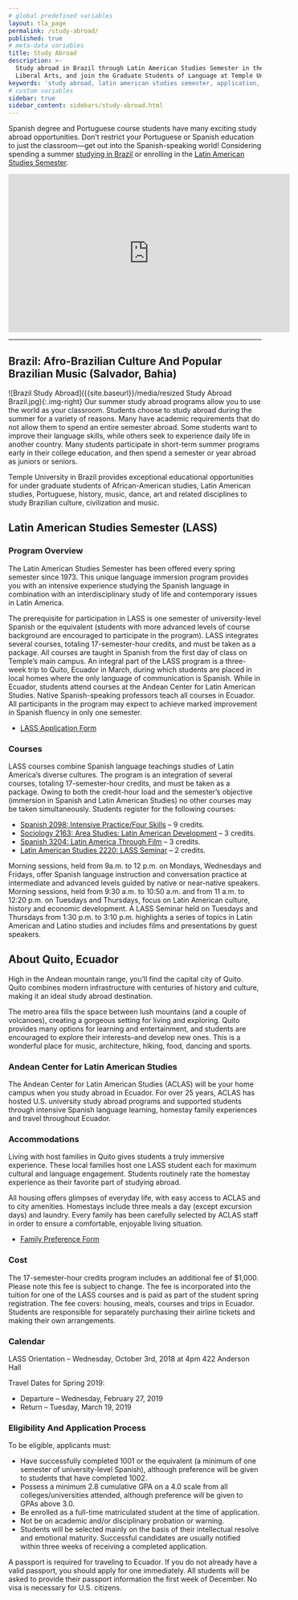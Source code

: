 ```yaml
---
# global predefined variables
layout: tla_page
permalink: /study-abroad/
published: true
# meta-data variables
title: Study Abroad
description: >-
  Study abroad in Brazil through Latin American Studies Semester in the College of
  Liberal Arts, and join the Graduate Students of Language at Temple University.
keywords: 'study abroad, latin american studies semester, application, courses, Spain'
# custom variables
sidebar: true
sidebar_content: sidebars/study-abroad.html
---
```

Spanish degree and Portuguese course students have many exciting study abroad opportunities. Don’t restrict your Portuguese or Spanish education to just the classroom—get out into the Spanish-speaking world! Considering spending a summer [studying in Brazil](#brazil-afro-brazilian-culture-and-popular-brazilian-music-salvador-bahia) or enrolling in the [Latin American Studies Semester](#latin-american-studies-semester-lass).

<div class="video-container">
  <iframe width="560" height="315" src="https://www.youtube.com/embed/NIBBE9gBkUs?rel=0" frameborder="0" allow="autoplay; encrypted-media" allowfullscreen></iframe>
</div>

___

## Brazil: Afro-Brazilian Culture And Popular Brazilian Music (Salvador, Bahia)
![Brazil Study Abroad]({{site.baseurl}}/media/resized Study Abroad Brazil.jpg){:.img-right}
Our summer study abroad programs allow you to use the world as your classroom. Students choose to study abroad during the summer for a variety of reasons. Many have academic requirements that do not allow them to spend an entire semester abroad. Some students want to improve their language skills, while others seek to experience daily life in another country. Many students participate in short-term summer programs early in their college education, and then spend a semester or year abroad as juniors or seniors.

Temple University in Brazil provides exceptional educational opportunities for under graduate students of African-American studies, Latin American studies, Portuguese, history, music, dance, art and related disciplines to study Brazilian culture, civilization and music.

## Latin American Studies Semester (LASS)
### Program Overview
The Latin American Studies Semester has been offered every spring semester since 1973. This unique language immersion program provides you with an intensive experience studying the Spanish language in combination with an interdisciplinary study of life and contemporary issues in Latin America. 

The prerequisite for participation in LASS is one semester of university-level Spanish or the equivalent (students with more advanced levels of course background are encouraged to participate in the program). LASS integrates several courses, totaling 17-semester-hour credits, and must be taken as a package. All courses are taught in Spanish from the first day of class on Temple’s main campus. 
An integral part of the LASS program is a three-week trip to Quito, Ecuador in March, during which students are placed in local homes where the only language of communication is Spanish. While in Ecuador, students attend courses at the Andean Center for Latin American Studies. Native Spanish-speaking professors teach all courses in Ecuador. All participants in the program may expect to achieve marked improvement in Spanish fluency in only one semester.

- [LASS Application Form](https://form.jotform.com/82255597172161)

### Courses
LASS courses combine Spanish language teachings studies of Latin America’s diverse cultures. The program is an integration of several courses, totaling 17-semester-hour credits, and must be taken as a package. Owing to both the credit-hour load and the semester’s objective (immersion in Spanish and Latin American Studies) no other courses may be taken simultaneously. Students register for the following courses:

- [Spanish 2098: Intensive Practice/Four Skills](http://bulletin.temple.edu/search/?P=SPAN%202098) – 9 credits.
- [Sociology 2163: Area Studies: Latin American Development](http://bulletin.temple.edu/search/?P=SOC%202163) – 3 credits.
- [Spanish 3204: Latin America Through Film](http://bulletin.temple.edu/search/?P=SPAN%203204) – 3 credits.
- [Latin American Studies 2220: LASS Seminar](http://bulletin.temple.edu/search/?P=LAS%202220) – 2 credits.

Morning sessions, held from 9a.m. to 12 p.m. on Mondays, Wednesdays and Fridays, offer Spanish language instruction and conversation practice at intermediate and advanced levels guided by native or near-native speakers. Morning sessions, held from 9:30 a.m. to 10:50 a.m. and from 11 a.m. to 12:20 p.m. on Tuesdays and Thursdays, focus on Latin American culture, history and economic development. A LASS Seminar held on Tuesdays and Thursdays from 1:30 p.m. to 3:10 p.m. highlights a series of topics in Latin American and Latino studies and includes films and presentations by guest speakers. 

## About Quito, Ecuador
High in the Andean mountain range, you’ll find the capital city of Quito. Quito combines modern infrastructure with centuries of history and culture, making it an ideal study abroad destination.

The metro area fills the space between lush mountains (and a couple of volcanoes), creating a gorgeous setting for living and exploring. Quito provides many options for learning and entertainment, and students are encouraged to explore their interests–and develop new ones. This is a wonderful place for music, architecture, hiking, food, dancing and sports.

### Andean Center for Latin American Studies
The Andean Center for Latin American Studies (ACLAS) will be your home campus when you study abroad in Ecuador. For over 25 years, ACLAS has hosted U.S. university study abroad programs and supported students through intensive Spanish language learning, homestay family experiences and travel throughout Ecuador.

### Accommodations
Living with host families in Quito gives students a truly immersive experience. These local families host one LASS student each for maximum cultural and language engagement. Students routinely rate the homestay experience as their favorite part of studying abroad.

All housing offers glimpses of everyday life, with easy access to ACLAS and to city amenities. Homestays include three meals a day (except excursion days) and laundry. Every family has been carefully selected by ACLAS staff in order to ensure a comfortable, enjoyable living situation.
- [Family Preference Form](https://form.jotform.com/pugliese/formulario-preferencias-familiares)

### Cost
The 17-semester-hour credits program includes an additional fee of $1,000. Please note this fee is subject to change. The fee is incorporated into the tuition for one of the LASS courses and is paid as part of the student spring registration. The fee covers: housing, meals, courses and trips in Ecuador. Students are responsible for separately purchasing their airline tickets and making their own arrangements.

### Calendar
LASS Orientation – Wednesday, October 3rd, 2018 at 4pm 422 Anderson Hall

Travel Dates for Spring 2019:
- Departure – Wednesday, February 27, 2019
- Return – Tuesday, March 19, 2019

### Eligibility And Application Process
To be eligible, applicants must:

- Have successfully completed 1001 or the equivalent (a minimum of one semester of university-level Spanish), although preference will be given to students that have completed 1002.
- Possess a minimum 2.8 cumulative GPA on a 4.0 scale from all colleges/universities attended, although preference will be given to GPAs above 3.0.
- Be enrolled as a full-time matriculated student at the time of application.
- Not be on academic and/or disciplinary probation or warning.
- Students will be selected mainly on the basis of their intellectual resolve and emotional maturity. Successful candidates are usually notified within three weeks of receiving a completed application.

A passport is required for traveling to Ecuador. If you do not already have a valid passport, you should apply for one immediately. All students will be asked to provide their passport information the first week of December. No visa is necessary for U.S. citizens.
